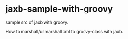 # jaxb-sample-with-groovy
sample src of jaxb with groovy.

How to marshall/unmarshall xml to groovy-class with jaxb.
